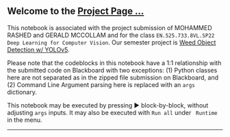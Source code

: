 ## Welcome to the **[Project Page ...](https://)**

This notebook is associated with the project submission of MOHAMMED RASHED and GERALD MCCOLLAM and for the class `EN.525.733.8VL.SP22 Deep Learning for Computer Vision`. Our semester project is [Weed Object Detection w/ YOLOv5](https://).

Please note that the codeblocks in this notebook have a 1:1 relationship with the submitted code on Blackboard with two exceptions: (1) Python classes here are not separated as in the zipped file submission on Blackboard, and (2) Command Line Argument parsing here is replaced with an `args` dictionary.

This notebook may be executed by pressing ▶️ block-by-block, without adjusting `args` inputs. It may also be executed with `Run all` under ` Runtime` in the menu.

<hr>